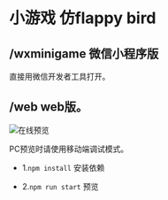 # 小游戏 仿flappy bird

## /wxminigame  微信小程序版

直接用微信开发者工具打开。

## /web   web版。

![在线预览](http://ww1.sinaimg.cn/large/e3507465gy1ftbrymabctj207s07st8h.jpg)

PC预览时请使用移动端调试模式。

  + 1.` npm install `  安装依赖

  + 2.` npm run start `  预览


